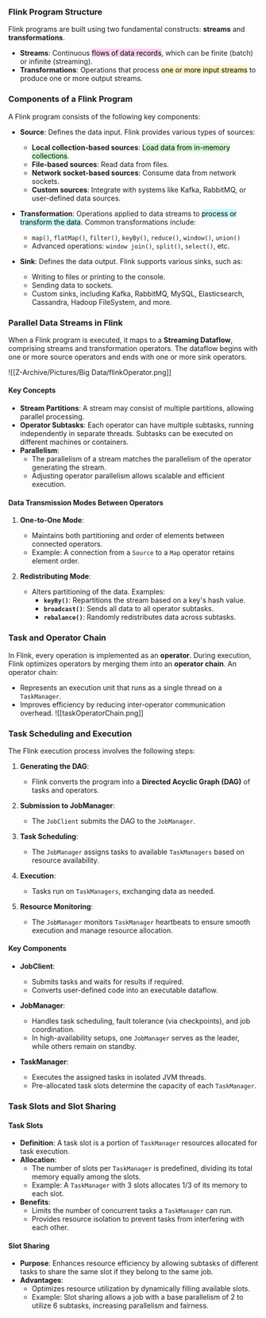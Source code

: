 ### Flink Program Structure

Flink programs are built using two fundamental constructs: **streams** and **transformations**.

- **Streams**: Continuous <mark style="background: #FFB8EBA6;">flows of data records</mark>, which can be finite (batch) or infinite (streaming).
- **Transformations**: Operations that process <mark style="background: #FFF3A3A6;">one or more input streams</mark> to produce one or more output streams.

### Components of a Flink Program

A Flink program consists of the following key components:

- **Source**: Defines the data input. Flink provides various types of sources:
  - **Local collection-based sources**: <mark style="background: #BBFABBA6;">Load data from in-memory collections</mark>.
  - **File-based sources**: Read data from files.
  - **Network socket-based sources**: Consume data from network sockets.
  - **Custom sources**: Integrate with systems like Kafka, RabbitMQ, or user-defined data sources.

- **Transformation**: Operations applied to data streams to <mark style="background: #ABF7F7A6;">process or transform the data</mark>. Common transformations include:
  - `map()`, `flatMap()`, `filter()`, `keyBy()`, `reduce()`, `window()`, `union()`
  - Advanced operations: `window join()`, `split()`, `select()`, etc.

- **Sink**: Defines the data output. Flink supports various sinks, such as:
  - Writing to files or printing to the console.
  - Sending data to sockets.
  - Custom sinks, including Kafka, RabbitMQ, MySQL, Elasticsearch, Cassandra, Hadoop FileSystem, and more.


### Parallel Data Streams in Flink

When a Flink program is executed, it maps to a **Streaming Dataflow**, comprising streams and transformation operators. The dataflow begins with one or more source operators and ends with one or more sink operators.

![[Z-Archive/Pictures/Big Data/flinkOperator.png]]
#### Key Concepts

- **Stream Partitions**: A stream may consist of multiple partitions, allowing parallel processing.
- **Operator Subtasks**: Each operator can have multiple subtasks, running independently in separate threads. Subtasks can be executed on different machines or containers.
- **Parallelism**: 
  - The parallelism of a stream matches the parallelism of the operator generating the stream.
  - Adjusting operator parallelism allows scalable and efficient execution.

#### Data Transmission Modes Between Operators

1. **One-to-One Mode**:
   - Maintains both partitioning and order of elements between connected operators.
   - Example: A connection from a `Source` to a `Map` operator retains element order.

2. **Redistributing Mode**:
   - Alters partitioning of the data. Examples:
     - **`keyBy()`**: Repartitions the stream based on a key's hash value.
     - **`broadcast()`**: Sends all data to all operator subtasks.
     - **`rebalance()`**: Randomly redistributes data across subtasks.


### Task and Operator Chain

In Flink, every operation is implemented as an **operator**. During execution, Flink optimizes operators by merging them into an **operator chain**. An operator chain:

- Represents an execution unit that runs as a single thread on a `TaskManager`.
- Improves efficiency by reducing inter-operator communication overhead.
![[taskOperatorChain.png]]

### Task Scheduling and Execution

The Flink execution process involves the following steps:

1. **Generating the DAG**:
   - Flink converts the program into a **Directed Acyclic Graph (DAG)** of tasks and operators.

2. **Submission to JobManager**:
   - The `JobClient` submits the DAG to the `JobManager`.

3. **Task Scheduling**:
   - The `JobManager` assigns tasks to available `TaskManagers` based on resource availability.

4. **Execution**:
   - Tasks run on `TaskManagers`, exchanging data as needed.

5. **Resource Monitoring**:
   - The `JobManager` monitors `TaskManager` heartbeats to ensure smooth execution and manage resource allocation.

#### Key Components

- **JobClient**:
  - Submits tasks and waits for results if required.
  - Converts user-defined code into an executable dataflow.

- **JobManager**:
  - Handles task scheduling, fault tolerance (via checkpoints), and job coordination.
  - In high-availability setups, one `JobManager` serves as the leader, while others remain on standby.

- **TaskManager**:
  - Executes the assigned tasks in isolated JVM threads.
  - Pre-allocated task slots determine the capacity of each `TaskManager`.

### Task Slots and Slot Sharing

#### Task Slots

- **Definition**: A task slot is a portion of `TaskManager` resources allocated for task execution.
- **Allocation**:
  - The number of slots per `TaskManager` is predefined, dividing its total memory equally among the slots.
  - Example: A `TaskManager` with 3 slots allocates 1/3 of its memory to each slot.
- **Benefits**:
  - Limits the number of concurrent tasks a `TaskManager` can run.
  - Provides resource isolation to prevent tasks from interfering with each other.

#### Slot Sharing

- **Purpose**: Enhances resource efficiency by allowing subtasks of different tasks to share the same slot if they belong to the same job.
- **Advantages**:
  - Optimizes resource utilization by dynamically filling available slots.
  - Example: Slot sharing allows a job with a base parallelism of 2 to utilize 6 subtasks, increasing parallelism and fairness.

